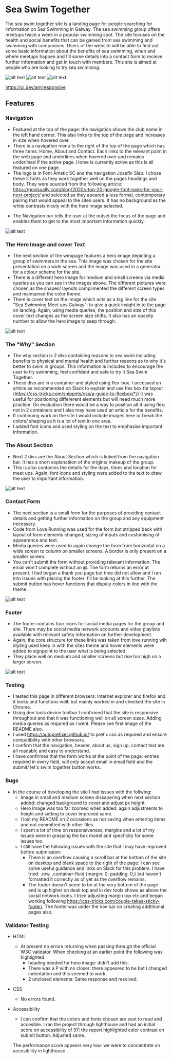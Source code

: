 # Sea Swim Together
The sea swim together site is a landing page for people searching for information on Sea Swimming in Galway.  The sea swimming group offers meetups twice a week in a popular swimming spot.  The site focuses on the health and social benefits that can be gained from sea swimming and swimming with companions.
Users of the website will be able to find out some basic information about the benefits of sea swimming, when and where meetups happen and fill some details into a contact form to recieve further information and get in touch with members.  This site is aimed at people who are looking to try sea swimming.


![alt text](../sea-swim-together-galway/docs/amiresponsivep1top.png)
![alt text](../sea-swim-together-galway/docs/amiresponsivep1middle.png)
![alt text](../sea-swim-together-galway/docs/amiresponsivep1.png)

https://ui.dev/amiresponsive

## Features

### Navigation

* Featured at the top of the page: the navigation shows the club name in the left hand corner.  This also links to the top of the page and increases in size when hovered over.
* There is a navigation menu to the right of the top of the page which has three items: Home, About and Contact.  Each links to the relevant point in the web page and underlines when hovered over and remains underlined if the active page.  Home is currently active as this is all featured on one page.
* The logo is in Font Amatic SC and the navigation Josefin Slab.  I chose these 2 fonts as they work together well on the pages headings and body.  They were sourced from the following article: 
https://govisually.com/blog/2020s-top-20-google-font-pairs-for-your-next-project/ 
and selected as they apeared a less formal, contemporary pairing that would appeal to the sites users.  It has no background as the white contrasts nicely with the hero image selected.
+ The Navigation bar tells the user at the outset the focus of the page and enables them to get to the most important information quickly.

 ![alt text](../sea-swim-together-galway/docs/navbar.png)


### The Hero Image and cover Text

* The next section of the webpage features a hero image depicting a group of swimmers in the sea.  This image was chosen for the site presentation on a wide screen and the image was used in a generator for a colour scheme for the site.  
* There is a different hero image for medium and small screens via media queries as you can see in the images above.  The different pictures were chosen as the shapes/ layouts complimented the different screen types and maintained the color theme.
* There is cover text on the image which acts as a tag line for the site "Sea Swimming Meet ups Galway": to give a quick insight in to the page on landing.  Again, using media queries, the position and size of this cover text changes as the screen size shifts.  It also has an opacity number to allow the hero image to seep through.

 ![alt text](../sea-swim-together-galway/docs/heroimglrg.png)

### The "Why" Section

* The why section is 2 divs containing reasons to sea swim including benefits to physical and mental health and further reasons as to why it's better to swim in groups.  This information is included to encourage the user to try swimming, feel confident and safe to try it Sea Swim Together. 
* These divs are in a container and styled using flex-box.  I accessed an article as recommended on Slack to explain and use flex box for layout (https://css-tricks.com/snippets/css/a-guide-to-flexbox/*/) It was useful for positioning differerent elements but will need much more practice.  On evaluation there would be a way to position all 4 using flex: not in 2 containers and I also may have used an article for the benefits.
* If continuing work on the site I would include images here or break the colors/ shaping as it is a lot of text in one area.
* I added font icons and used styling on the text to emphasise important information.

### The About Section

* Next 2 divs are the About Section which is linked from the navigation bar.  It has a short explanatiion of the origins/ makeup of the group.
* This is also contaoins the details for the days, times and location for meet ups.  Again, font icons and styling were added to the text to draw the user to important information.

    
![alt text](../sea-swim-together-galway/docs/about.png)

### Contact Form
 
* The next section is a small form for the purposes of providing contact details and getting further information on the group and any equipment necessary.
* Code from Love Running was used for the form but stripped back with layout of form elements changed, sizing of inputs and customising of appearence and text.
* Media queries were used to again change the form from horizontal on a wide screen to column on smaller screens.  A border is only present on a smaller screen.
* You can't submit the form without providing relevant information.  The email won't complete without an @. The form returns an error at present.  I had began a thank you page but time did not allow and I ran into issues with placing the footer: I'll be looking at this further.  The submit button has hover functions that dispaly colors in line with the theme.
    

![alt text](../sea-swim-together-galway/docs/form.png)

### Footer

* The footer contains four icons for social media pages for the group and site.  There may be social media network accounts and video playlists available with relevant safety information on further development.
* Again, the core structure for these links was taken from love running wih styling used keep in with the sites theme and hover elements were added to signpoint to the user what is being selected.
* They place well on medium and smaller screens but rise too high on a larger screen.

![alt text](../sea-swim-together-galway/docs/footer.png)

### Testing

* I tested this page in different browsers: Internet explorer and firefox and it looks and functions well: but mainly worked in and checked the site in Chrome.
* Using dev tools device toolbar I confirmed that the site is responsive throughout and that it was functioning well on all screen sizes.  Adding media queries as required as I went.  Please see first image of the README also.
* I used https://autoprefixer.github.io/ to prefix css as required and ensure compatibility with other browsers.
* I confirm that the navigation, header, about us, sign up, contact text are all readable and easy to understand.
* I have confirmes that the form works at the point of the page: entries required in every field, will only accept email in email field and the submit/ let's swim together button works.

### Bugs

* In the course of developing the site I had issues with the follwing:
    * Image in small and medium screen dissapering when next section added: changed background to cover and adjust px height.
    * Hero Image was too far zoomed when added: again adjustments to height and setting to cover improved same.
    * I lost my README on 2 occasions as not saving when entering items and not committed with other files.
    * I spent a lot of time on responsiveness, margins and a lot of my issues were in grasping the box model and specficity for some issues too.
    * I still have the following issues with the site that I may have improved before submission:
        * There is an overflow causing a scroll bar at the bottom of the site on desktop and blank space to the right of the page: I can see some useful guidance and links on Slack for this problem.  I have tried: .row, .container-fluid {margin: 0; padding: 0;} but haven't formatted it correctly as of yet as the overflow remains.
        * The footer doesn't seem to be at the very bottom of the page and is up higher on desk top and in dev tools shows as above the social network icons. I tried adjusting margin top etc and began working following https://css-tricks.com/couple-takes-sticky-footer/.  The footer was under the nav bar on creating addtitional pages also.

### Validator Testing
* HTML
    * At present no errors returning when passing through the official W3C validator.  When checking at an earlier point the following was highlighted:
        * heading needed for hero image: didn't add this.
        * There was a P with no closer: there appeared to be but I changed indentation and this seemed to work.
        * 2 unclosed elements: Same response and resolved.
* CSS
    * No errors found.

* Accessibility
    * I can confirm that the colors and fonts chosen are east to read and accesible.  I ran the project through lighthouse and had an initial score on accessibility of 97: the report highlighted color contrast on submit button.  Adjusted same.

    The performance score appears very low: we were to concentrate on accesibility in lighthouse .






















